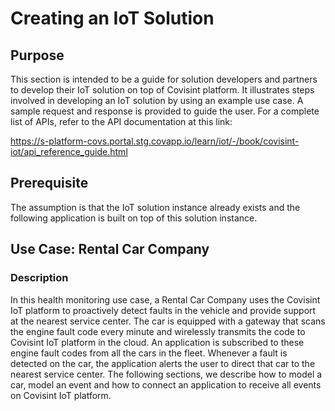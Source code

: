 
# Creating an IoT Solution


## Purpose

This section is intended to be a guide for solution developers and partners to develop their IoT solution on top of Covisint platform. It illustrates steps involved in developing an IoT solution by using an example use case. A sample request and response is provided to guide the user. For a complete list of APIs, refer to the API documentation at this link:

https://s-platform-covs.portal.stg.covapp.io/learn/iot/-/book/covisint-iot/api_reference_guide.html

## Prerequisite
The assumption is that the IoT solution instance already exists and the following application is built on top of this solution instance.

## Use Case: Rental Car Company

### Description
In this health monitoring use case, a Rental Car Company uses the Covisint IoT platform to proactively detect faults in the vehicle and provide support at the nearest service center. The car is equipped with a gateway that scans the engine fault code every minute and wirelessly transmits the code to Covisint IoT platform in the cloud. An application is subscribed to these engine fault codes from all the cars in the fleet. Whenever a fault is detected on the car, the application alerts the user to direct that car to the nearest service center. The following sections, we describe how to model a car, model an event and how to connect an application to receive all events on Covisint IoT platform.













